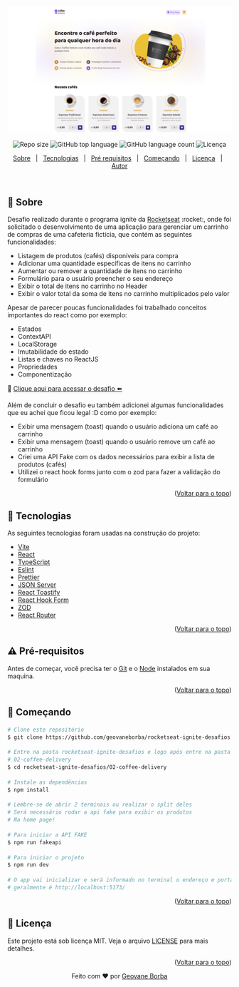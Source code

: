 <img src="../assets/coffee-delivery.png" alt="Imagem do banner coffee delivery" />

<p align="center">
  <img alt="Repo size"  src="https://img.shields.io/github/repo-size/geovaneborba/rocketseat-ignite-desafios?color=4f46e5&style=for-the-badge">
  <img alt="GitHub top language"  src="https://img.shields.io/github/languages/top/geovaneborba/rocketseat-ignite-desafios?color=4f46e5&style=for-the-badge"> <img alt="GitHub language count"  src="https://img.shields.io/github/languages/count/geovaneborba/rocketseat-ignite-desafios?color=4f46e5&style=for-the-badge">
  <img alt="Licença" src="https://img.shields.io/github/license/geovaneborba/rocketseat-ignite-desafios?color=4f46e5&style=for-the-badge">
</p>

<p align="center">
  <a href="#dart-sobre">Sobre</a> &#xa0; | &#xa0;
  <a href="#rocket-tecnologias">Tecnologias</a> &#xa0; | &#xa0;
  <a href="#warning-pré-requisitos"> Pré requisitos</a> &#xa0; | &#xa0;
  <a href="#checkered_flag-começando">Começando</a> &#xa0; | &#xa0;
  <a href="#memo-licença">Licença</a> &#xa0; | &#xa0;
  <a href="https://github.com/geovaneborba" target="_blank">Autor</a>
</p>

<br>

## :dart: Sobre

<p>
  Desafio realizado durante o programa ignite da <a href='https://www.rocketseat.com.br/' target="_blank">Rocketseat</a>  :rocket:, onde
  foi solicitado o desenvolvimento de uma aplicação para gerenciar um carrinho de compras de uma cafeteria fictícia, que contém as seguintes funcionalidades:

- Listagem de produtos (cafés) disponíveis para compra
- Adicionar uma quantidade específicas de itens no carrinho
- Aumentar ou remover a quantidade de itens no carrinho
- Formulário para o usuário preencher o seu endereço
- Exibir o total de itens no carrinho no Header
- Exibir o valor total da soma de itens no carrinho multiplicados pelo valor

Apesar de parecer poucas funcionalidades foi trabalhado conceitos importantes do react como por exemplo:

- Estados
- ContextAPI
- LocalStorage
- Imutabilidade do estado
- Listas e chaves no ReactJS
- Propriedades
- Componentização

🎯 <a href="https://efficient-sloth-d85.notion.site/Desafio-02-Coffee-Delivery-30e42a21fdb44b09a85244fc2c3dbdf9" target="_blank">Clique aqui para acessar o desafio ⬅️</a>

Além de concluir o desafio eu também adicionei algumas funcionalidades que eu achei que ficou legal :D como por exemplo:

- Exibir uma mensagem (toast) quando o usuário adiciona um café ao carrinho
- Exibir uma mensagem (toast) quando o usuário remove um café ao carrinho
- Criei uma API Fake com os dados necessários para exibir a lista de produtos (cafés)
- Utilizei o react hook forms junto com o zod para fazer a validação do formulário

</p>

<p align="right">(<a href="#top">Voltar para o topo</a>)</p>

## :rocket: Tecnologias

As seguintes tecnologias foram usadas na construção do projeto:

- [Vite](https://vitejs.dev/)
- [React](https://reactjs.org/docs/getting-started.html)
- [TypeScript](https://www.typescriptlang.org/)
- [Eslint](https://eslint.org/)
- [Prettier](https://prettier.io/)
- [JSON Server](https://github.com/typicode/json-server)
- [React Toastify](https://fkhadra.github.io/react-toastify/introduction)
- [React Hook Form](https://react-hook-form.com/)
- [ZOD](https://github.com/colinhacks/zod)
- [React Router](https://reactrouter.com/en/main)

<p align="right">(<a href="#top">Voltar para o topo</a>)</p>

## :warning: Pré-requisitos

Antes de começar, você precisa ter o [Git](https://git-scm.com) e o [Node](https://nodejs.org/en/) instalados em sua maquina.

<p align="right">(<a href="#top">Voltar para o topo</a>)</p>

## :checkered_flag: Começando

```bash
# Clone este repositório
$ git clone https://github.com/geovaneborba/rocketseat-ignite-desafios.git

# Entre na pasta rocketseat-ignite-desafios e logo após entre na pasta
# 02-coffee-delivery
$ cd rocketseat-ignite-desafios/02-coffee-delivery

# Instale as dependências
$ npm install

# Lembre-se de abrir 2 terminais ou realizar o split deles
# Será necessário rodar a api fake para exibir os produtos
# Na home page!

# Para iniciar a API FAKE
$ npm run fakeapi

# Para iniciar o projeto
$ npm run dev

# O app vai inicializar e será informado no terminal o endereço e porta onde estará rodando a aplicação
# geralmente é http://localhost:5173/
```

<p align="right">(<a href="#top">Voltar para o topo</a>)</p>

## :memo: Licença

Este projeto está sob licença MIT. Veja o arquivo [LICENSE](LICENSE.md) para mais detalhes.

<p align="right">(<a href="#top">Voltar para o topo</a>)</p>

<p align="center">Feito com ❤️ por <a href="https://github.com/geovaneborba" target="_blank">Geovane Borba</a></p>
